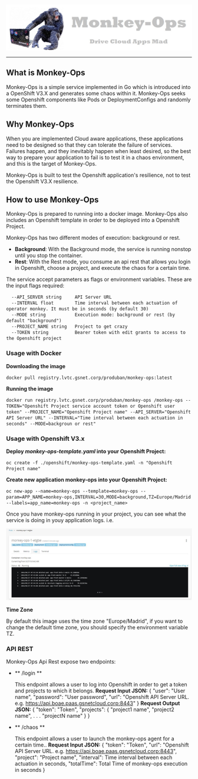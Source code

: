 ![Monkey-Ops logo](resources/images/monkey-ops-logo.jpg)

***

## What is Monkey-Ops

Monkey-Ops is a simple service implemented in Go which is introduced into a OpenShift V3.X and generates some chaos within it. Monkey-Ops seeks some Openshift components like Pods or DeploymentConfigs and randomly terminates them.


## Why Monkey-Ops

When you are implemented Cloud aware applications, these applications need to be designed so that they can tolerate the failure of services. Failures happen, and they inevitably happen when least desired, so the best way to prepare your application to fail is to test it in a chaos environment, and this is the target of Monkey-Ops.

Monkey-Ops is built to test the Openshift application's resilience, not to test the Openshift V3.X resilience.

## How to use Monkey-Ops

Monkey-Ops is prepared to running into a docker image. Monkey-Ops also includes an Openshift template in order to be deployed into a Openshift Project.

Monkey-Ops has two different modes of execution: background or rest.

* **Background**: With the Background mode, the service is running nonstop until you stop the container.
* **Rest**: With the Rest mode, you consume an api rest that allows you login in Openshift, choose a project, and execute the chaos for a certain time.

The service accept parameters as flags or environment variables. These are the input flags required:

      --API_SERVER string     API Server URL
      --INTERVAL float        Time interval between each actuation of operator monkey. It must be in seconds (by default 30)
      --MODE string           Execution mode: background or rest (by default "background")
      --PROJECT_NAME string   Project to get crazy
      --TOKEN string          Bearer token with edit grants to access to the Openshift project
      
### Usage with Docker

**Downloading the image**

	docker pull registry.lvtc.gsnet.corp/produban/monkey-ops:latest

**Running the image**

	docker run registry.lvtc.gsnet.corp/produban/monkey-ops /monkey-ops --TOKEN="Openshift Project service account token or Openshift user token" --PROJECT_NAME="Openshift Project name" --API_SERVER="Openshift API Server URL" --INTERVAL="Time interval between each actuation in seconds" --MODE=backgroun or rest"

### Usage with Openshift V3.x

**Deploy *monkey-ops-template.yaml* into your Openshift Project:**

	oc create -f ./openshift/monkey-ops-template.yaml -n "Openshift Project name"
	
**Create new  application monkey-ops into your Openshift Project:**
	
	oc new-app --name=monkey-ops --template=monkey-ops --param=APP_NAME=monkey-ops,INTERVAL=30,MODE=background,TZ=Europe/Madrid --labels=app_name=monkey-ops -n <project_name>
	
Once you have monkey-ops running in your project, you can see what the service is doing in youy application logs. i.e.

![Monkey-Ops logs](resources/images/logs.jpg)

**Time Zone**

By default this image uses the time zone "Europe/Madrid", if you want to change the default time zone, you should specify the environment variable TZ.

### API REST

Monkey-Ops Api Rest expose two endpoints:

* ** /login **

	This endpoint allows a user to log into Openshift in order to get a token and  projects to which it belongs.
	**Request Input JSON:**
	{
     "user": "User name",
     "password": "User password",
     "url": "Openshift API Server URL. e.g. https://api.boae.paas.gsnetcloud.corp:8443"
	}
	**Request Output JSON:**
	{
     "token": "Token",
     "projects": {
    	 "project1 name",
    	 "project2 name",
    	 .
    	 .
    	 .
    	 "projectN name"
    	 }
	 }
	
* ** /chaos **

	This endpoint allows a user to launch the monkey-ops agent for a certain time..
	**Request Input JSON:**
	{
     "token": "Token",
     "url": "Openshift API Server URL. e.g. https://api.boae.paas.gsnetcloud.corp:8443",
     "project": "Project name",
     "interval": Time interval between each actuation in seconds,
     "totalTime": Total Time of monkey-ops execution in seconds
	}

